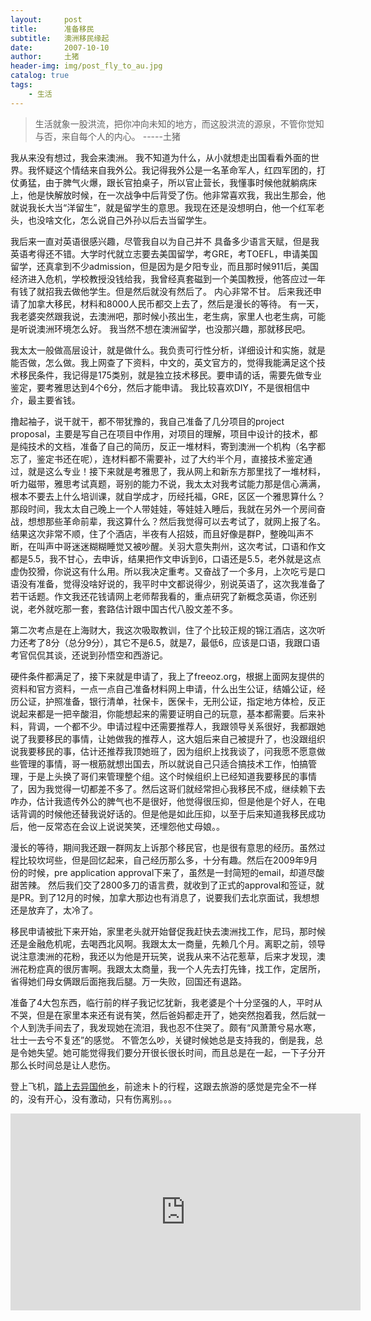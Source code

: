 ```yaml
---
layout:     post
title:      准备移民
subtitle:   澳洲移民缘起
date:       2007-10-10
author:     土猪
header-img: img/post_fly_to_au.jpg
catalog: true
tags:
    - 生活
---
```


> 生活就象一股洪流，把你冲向未知的地方，而这股洪流的源泉，不管你觉知与否，来自每个人的内心。 
> -----土猪



我从来没有想过，我会来澳洲。 我不知道为什么，从小就想走出国看看外面的世界。我怀疑这个情结来自我外公。我记得我外公是一名革命军人，红四军团的，打仗勇猛，由于脾气火爆，跟长官拍桌子，所以官止营长，我懂事时候他就躺病床上，他是快解放时候，在一次战争中后背受了伤。他非常喜欢我，我出生那会，他就说我长大当“洋留生”，就是留学生的意思。我现在还是没想明白，他一个红军老头，也没啥文化，怎么说自己外孙以后去当留学生。





我后来一直对英语很感兴趣，尽管我自以为自己并不 具备多少语言天赋，但是我英语考得还不错。大学时代就立志要去美国留学，考GRE，考TOEFL，申请美国留学，还真拿到不少admission，但是因为是夕阳专业，而且那时候911后，美国经济进入危机，学校教授没钱给我，我曾经真套磁到一个美国教授，他答应过一年有钱了就招我去做他学生。但是然后就没有然后了。 内心非常不甘。 后来我还申请了加拿大移民，材料和8000人民币都交上去了，然后是漫长的等待。 有一天，我老婆突然跟我说，去澳洲吧，那时候小孩出生，老生病，家里人也老生病，可能是听说澳洲环境怎么好。 我当然不想在澳洲留学，也没那兴趣，那就移民吧。





我太太一般做高层设计，就是做什么。我负责可行性分析，详细设计和实施，就是能否做，怎么做。我上网查了下资料，中文的，英文官方的，觉得我能满足这个技术移民条件，我记得是175类别，就是独立技术移民。要申请的话，需要先做专业鉴定，要考雅思达到4个6分，然后才能申请。 我比较喜欢DIY，不是很相信中介，最主要省钱。





撸起袖子，说干就干，都不带犹豫的，我自己准备了几分项目的project proposal，主要是写自己在项目中作用，对项目的理解，项目中设计的技术，都是纯技术的文档，准备了自己的简历，反正一堆材料，寄到澳洲一个机构（名字都忘了，鉴定书还在呢），连材料都不需要补，过了大约半个月，直接技术鉴定通过，就是这么专业！接下来就是考雅思了，我从网上和新东方那里找了一堆材料，听力磁带，雅思考试真题，哥别的能力不说，我太太对我考试能力那是信心满满，根本不要去上什么培训课，就自学成才，历经托福，GRE，区区一个雅思算什么？那段时间，我太太自己晚上一个人带娃娃，等娃娃入睡后，我就在另外一个房间奋战，想想那些革命前辈，我这算什么？然后我觉得可以去考试了，就网上报了名。结果这次非常不顺，住了个酒店，半夜有人招妓，而且好像是群P，整晚叫声不断，在叫声中哥迷迷糊糊睡觉又被吵醒。关羽大意失荆州，这次考试，口语和作文都是5.5，我不甘心，去申诉，结果把作文申诉到6，口语还是5.5，老外就是这点虚伪狡猾，你说这有什么用。所以我决定重考。又奋战了一个多月，上次吃亏是口语没有准备，觉得没啥好说的，我平时中文都说得少，别说英语了，这次我准备了若干话题。作文我还花钱请网上老师帮我看的，重点研究了新概念英语，你还别说，老外就吃那一套，套路估计跟中国古代八股文差不多。







第二次考点是在上海财大，我这次吸取教训，住了个比较正规的锦江酒店，这次听力还考了8分（总分9分），其它不是6.5，就是7，最低6，应该是口语，我跟口语考官侃侃其谈，还说到孙悟空和西游记。





硬件条件都满足了，接下来就是申请了，我上了freeoz.org，根据上面网友提供的资料和官方资料，一点一点自己准备材料网上申请，什么出生公证，结婚公证，经历公证，护照准备，银行清单，社保卡，医保卡，无刑公证，指定地方体检，反正说起来都是一把辛酸泪，你能想起来的需要证明自己的玩意，基本都需要。后来补料，背调，一个都不少。申请过程中还需要推荐人，我跟领导关系很好，我都跟她说了我要移民的事情，让她做我的推荐人，这大姐后来自己被提升了，也没跟组织说我要移民的事，估计还推荐我顶她班了，因为组织上找我谈了，问我愿不愿意做些管理的事情，哥一根筋就想出国去，所以就说自己只适合搞技术工作，怕搞管理，于是上头换了哥们来管理整个组。这个时候组织上已经知道我要移民的事情了，因为我觉得一切都差不多了。然后这哥们就经常担心我移民不成，继续赖下去咋办，估计我遗传外公的脾气也不是很好，他觉得很压抑，但是他是个好人，在电话背调的时候他还替我说好话的。但是他是如此压抑，以至于后来知道我移民成功后，他一反常态在会议上说说笑笑，还埋怨他丈母娘。。





漫长的等待，期间我还跟一群网友上诉那个移民官，也是很有意思的经历。虽然过程比较坎坷些，但是回忆起来，自己经历那么多，十分有趣。然后在2009年9月份的时候，pre application approval下来了，虽然是一封简短的email，却道尽酸甜苦辣。 然后我们交了2800多刀的语言费，就收到了正式的approval和签证，就是PR。到了12月的时候，加拿大那边也有消息了，说要我们去北京面试，我想想还是放弃了，太冷了。





移民申请被批下来开始，家里老头就开始督促我赶快去澳洲找工作，尼玛，那时候还是金融危机呢，去喝西北风啊。我跟太太一商量，先赖几个月。离职之前，领导说注意澳洲的花粉，我还以为他是开玩笑，说我从来不沾花惹草，后来才发现，澳洲花粉症真的很厉害啊。我跟太太商量，我一个人先去打先锋，找工作，定居所，省得她们母女俩跟后面拖我后腿。万一失败，回国还有退路。





准备了4大包东西，临行前的样子我记忆犹新，我老婆是个十分坚强的人，平时从不哭，但是在家里本来还有说有笑，然后爸妈都走开了，她突然抱着我，然后就一个人到洗手间去了，我发现她在流泪，我也忍不住哭了。颇有“风萧萧兮易水寒，壮士一去兮不复还”的感觉。 不管怎么吵，关键时候她总是支持我的，倒是我，总是令她失望。她可能觉得我们要分开很长很长时间，而且总是在一起，一下子分开那么长时间总是让人悲伤。





登上飞机，[踏上去异国他乡](http://livinginau.life/2010/01/16/%E5%85%88%E9%94%8B%E9%83%A8%E9%98%9F/)，前途未卜的行程，这跟去旅游的感觉是完全不一样的，没有开心，没有激动，只有伤离别。。。


<iframe width="560" height="315" src="https://www.youtube.com/embed/6xS7jDxjp_Y" frameborder="0" allow="accelerometer; autoplay; encrypted-media; gyroscope; picture-in-picture" allowfullscreen></iframe>



















